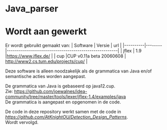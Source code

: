 # Java_parser

# Wordt aan gewerkt

Er wordt gebruikt gemaakt van:
| Software | Versie | url                                                   |
|----------|--------|-------------------------------------------------------|
| jflex    | 1.9    |https://www.jflex.de/                                  |
| cup      |CUP v0.11a beta 20060608 | http://www2.cs.tum.edu/projects/cup/ |


Deze software is alleen noodzakelijk als de grammatica van Java en/of semantische acties worden aangepast.

De grammatica van Java is gebaseerd op java12.cup.                                  
Zie: https://github.com/joewalnes/idea-community/tree/master/tools/lexer/jflex-1.4/examples/java
\
De grammatica is aangepast en opgenomen in de code.

De code in deze repository werkt samen met de code in 
\
*https://github.com/AtKnightOU/Detection_Design_Patterns*.
\
Wordt vervolgd.
